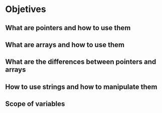# Objetives
## What are pointers and how to use them
## What are arrays and how to use them
## What are the differences between pointers and arrays
## How to use strings and how to manipulate them
## Scope of variables

